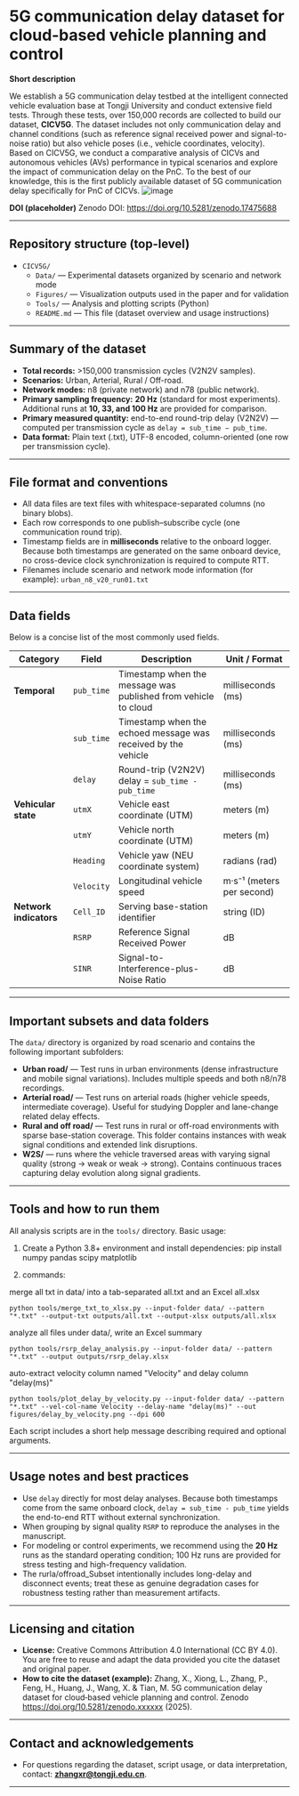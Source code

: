 # 5G communication delay dataset for cloud‑based vehicle planning and control

**Short description**

We establish a 5G communication delay testbed at the intelligent connected vehicle evaluation base at Tongji University and conduct extensive field tests. Through these tests, over 150,000 records are collected to build our dataset, **CICV5G**. The dataset includes not only communication delay and channel conditions (such as reference signal received power and signal-to-noise ratio) but also vehicle poses (i.e., vehicle coordinates, velocity). Based on CICV5G, we conduct a comparative analysis of CICVs and autonomous vehicles (AVs) performance in typical scenarios and explore the impact of communication delay on the PnC. To the best of our knowledge, this is the first publicly available dataset of 5G communication delay specifically for PnC of CICVs. 
![image](Figures/readme.png)

**DOI (placeholder)**
Zenodo DOI: https://doi.org/10.5281/zenodo.17475688

---

## Repository structure (top-level)

- `CICV5G/`
  - `Data/` — Experimental datasets organized by scenario and network mode
  - `Figures/` — Visualization outputs used in the paper and for validation
  - `Tools/` — Analysis and plotting scripts (Python)
  - `README.md` — This file (dataset overview and usage instructions)


---

## Summary of the dataset
- **Total records:** >150,000 transmission cycles (V2N2V samples).
- **Scenarios:** Urban, Arterial, Rural / Off-road.
- **Network modes:** n8 (private network) and n78 (public network).
- **Primary sampling frequency:** **20 Hz** (standard for most experiments). Additional runs at **10, 33, and 100 Hz** are provided for comparison.
- **Primary measured quantity:** end-to-end round-trip delay (V2N2V) — computed per transmission cycle as `delay = sub_time − pub_time`.
- **Data format:** Plain text (.txt), UTF-8 encoded, column-oriented (one row per transmission cycle).

---

## File format and conventions
- All data files are text files with whitespace-separated columns (no binary blobs).
- Each row corresponds to one publish–subscribe cycle (one communication round trip).
- Timestamp fields are in **milliseconds** relative to the onboard logger. Because both timestamps are generated on the same onboard device, no cross-device clock synchronization is required to compute RTT.
- Filenames include scenario and network mode information (for example): `urban_n8_v20_run01.txt`

---

## Data fields 
Below is a concise list of the most commonly used fields. 

| Category               | Field       | Description                                                    | Unit / Format              |
|------------------------|-------------|----------------------------------------------------------------|----------------------------|
| **Temporal**           | `pub_time`  | Timestamp when the message was published from vehicle to cloud | milliseconds (ms)          |
|                        | `sub_time`  | Timestamp when the echoed message was received by the vehicle  | milliseconds (ms)          |
|                        | `delay`     | Round-trip (V2N2V) delay = `sub_time - pub_time`               | milliseconds (ms)          |
| **Vehicular state**    | `utmX`      | Vehicle east coordinate (UTM)                                  | meters (m)                 |
|                        | `utmY`      | Vehicle north coordinate (UTM)                                 | meters (m)                 |
|                        | `Heading`   | Vehicle yaw (NEU coordinate system)                            | radians (rad)              |
|                        | `Velocity`  | Longitudinal vehicle speed                                     | m·s⁻¹ (meters per second)  |
| **Network indicators** | `Cell_ID`   | Serving base-station identifier                                | string (ID)      |
|                        | `RSRP`      | Reference Signal Received Power                                | dB                         |
|                        | `SINR`      | Signal-to-Interference-plus-Noise Ratio                        | dB                         |

---

## Important subsets and data folders

The `data/` directory is organized by road scenario and contains the following important subfolders:

- **Urban road/** — Test runs in urban environments (dense infrastructure and mobile signal variations). Includes multiple speeds and both n8/n78 recordings.
- **Arterial road/** — Test runs on arterial roads (higher vehicle speeds, intermediate coverage). Useful for studying Doppler and lane-change related delay effects.
- **Rural and off road/** — Test runs in rural or off-road environments with sparse base-station coverage. This folder contains instances with weak signal conditions and extended link disruptions.
- **W2S/** — runs where the vehicle traversed areas with varying signal quality (strong → weak or weak → strong). Contains continuous traces capturing delay evolution along signal gradients.

---

## Tools and how to run them
All analysis scripts are in the `tools/` directory. Basic usage:

1. Create a Python 3.8+ environment and install dependencies:
   pip install numpy pandas scipy matplotlib

2. commands:
    
merge all txt in data/ into a tab-separated all.txt and an Excel all.xlsx

    python tools/merge_txt_to_xlsx.py --input-folder data/ --pattern "*.txt" --output-txt outputs/all.txt --output-xlsx outputs/all.xlsx

analyze all files under data/, write an Excel summary

    python tools/rsrp_delay_analysis.py --input-folder data/ --pattern "*.txt" --output outputs/rsrp_delay.xlsx

auto-extract velocity column named "Velocity" and delay column "delay(ms)"
    
    python tools/plot_delay_by_velocity.py --input-folder data/ --pattern "*.txt" --vel-col-name Velocity --delay-name "delay(ms)" --out figures/delay_by_velocity.png --dpi 600
   
Each script includes a short help message describing required and optional arguments.

---

## Usage notes and best practices
- Use `delay` directly for most delay analyses. Because both timestamps come from the same onboard clock, `delay = sub_time - pub_time` yields the end-to-end RTT without external synchronization.
- When grouping by signal quality `RSRP` to reproduce the analyses in the manuscript.
- For modeling or control experiments, we recommend using the **20 Hz** runs as the standard operating condition; 100 Hz runs are provided for stress testing and high-frequency validation.
- The rurla/offroad_Subset intentionally includes long-delay and disconnect events; treat these as genuine degradation cases for robustness testing rather than measurement artifacts.

---

## Licensing and citation
- **License:** Creative Commons Attribution 4.0 International (CC BY 4.0). You are free to reuse and adapt the data provided you cite the dataset and original paper.
- **How to cite the dataset (example):**
  Zhang, X., Xiong, L., Zhang, P., Feng, H., Huang, J., Wang, X. & Tian, M. 5G communication delay dataset for cloud‑based vehicle planning and control. Zenodo https://doi.org/10.5281/zenodo.xxxxxx (2025).

---


## Contact and acknowledgements
- For questions regarding the dataset, script usage, or data interpretation, contact: **zhangxr@tongji.edu.cn**.
---
